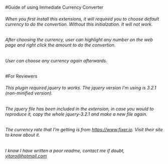 #Guide of using Immediate Currency Converter

###### When you first install this extensions, it will required you to choose default currency to do the convertion. Without this initialzation. It will not work.

###### After choosing the currency, user can highlight any number on the web page and right click the amount to do the convertion.

###### User can choose any currency again afterwards.

#For Reviewers

###### This plugin required jquery to works. The jquery version I'm using is 3.2.1 (non-minified version). 

###### The jquery file has been included in the extension, in case you would to reproduce it, copy the whole jquery-3.2.1 and make a new file again.

###### The currency rate that I'm getting is from https://www.fixer.io. Visit their site to know about it.

*I know I have written a poor readme, contact me if doubt, yjtoro@hotmail.com*